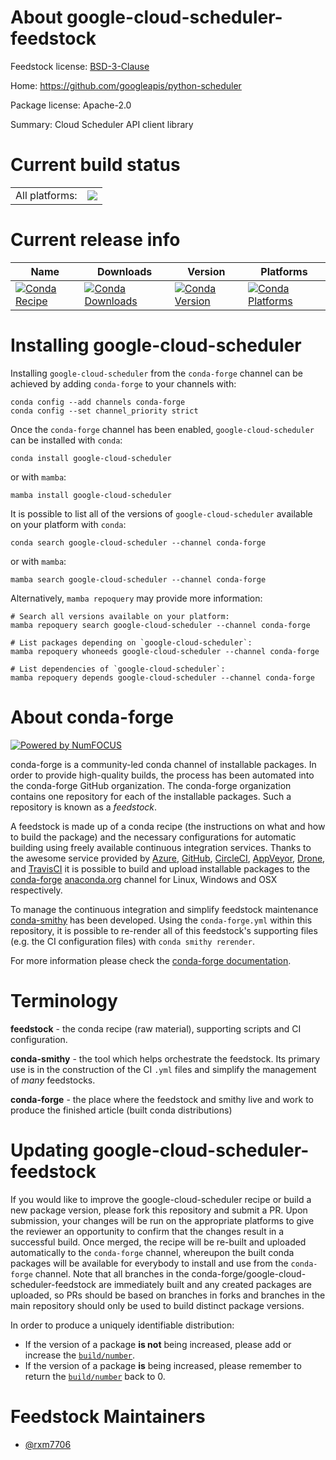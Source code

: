 About google-cloud-scheduler-feedstock
======================================

Feedstock license: [BSD-3-Clause](https://github.com/conda-forge/google-cloud-scheduler-feedstock/blob/main/LICENSE.txt)

Home: https://github.com/googleapis/python-scheduler

Package license: Apache-2.0

Summary: Cloud Scheduler API client library

Current build status
====================


<table><tr><td>All platforms:</td>
    <td>
      <a href="https://dev.azure.com/conda-forge/feedstock-builds/_build/latest?definitionId=19682&branchName=main">
        <img src="https://dev.azure.com/conda-forge/feedstock-builds/_apis/build/status/google-cloud-scheduler-feedstock?branchName=main">
      </a>
    </td>
  </tr>
</table>

Current release info
====================

| Name | Downloads | Version | Platforms |
| --- | --- | --- | --- |
| [![Conda Recipe](https://img.shields.io/badge/recipe-google--cloud--scheduler-green.svg)](https://anaconda.org/conda-forge/google-cloud-scheduler) | [![Conda Downloads](https://img.shields.io/conda/dn/conda-forge/google-cloud-scheduler.svg)](https://anaconda.org/conda-forge/google-cloud-scheduler) | [![Conda Version](https://img.shields.io/conda/vn/conda-forge/google-cloud-scheduler.svg)](https://anaconda.org/conda-forge/google-cloud-scheduler) | [![Conda Platforms](https://img.shields.io/conda/pn/conda-forge/google-cloud-scheduler.svg)](https://anaconda.org/conda-forge/google-cloud-scheduler) |

Installing google-cloud-scheduler
=================================

Installing `google-cloud-scheduler` from the `conda-forge` channel can be achieved by adding `conda-forge` to your channels with:

```
conda config --add channels conda-forge
conda config --set channel_priority strict
```

Once the `conda-forge` channel has been enabled, `google-cloud-scheduler` can be installed with `conda`:

```
conda install google-cloud-scheduler
```

or with `mamba`:

```
mamba install google-cloud-scheduler
```

It is possible to list all of the versions of `google-cloud-scheduler` available on your platform with `conda`:

```
conda search google-cloud-scheduler --channel conda-forge
```

or with `mamba`:

```
mamba search google-cloud-scheduler --channel conda-forge
```

Alternatively, `mamba repoquery` may provide more information:

```
# Search all versions available on your platform:
mamba repoquery search google-cloud-scheduler --channel conda-forge

# List packages depending on `google-cloud-scheduler`:
mamba repoquery whoneeds google-cloud-scheduler --channel conda-forge

# List dependencies of `google-cloud-scheduler`:
mamba repoquery depends google-cloud-scheduler --channel conda-forge
```


About conda-forge
=================

[![Powered by
NumFOCUS](https://img.shields.io/badge/powered%20by-NumFOCUS-orange.svg?style=flat&colorA=E1523D&colorB=007D8A)](https://numfocus.org)

conda-forge is a community-led conda channel of installable packages.
In order to provide high-quality builds, the process has been automated into the
conda-forge GitHub organization. The conda-forge organization contains one repository
for each of the installable packages. Such a repository is known as a *feedstock*.

A feedstock is made up of a conda recipe (the instructions on what and how to build
the package) and the necessary configurations for automatic building using freely
available continuous integration services. Thanks to the awesome service provided by
[Azure](https://azure.microsoft.com/en-us/services/devops/), [GitHub](https://github.com/),
[CircleCI](https://circleci.com/), [AppVeyor](https://www.appveyor.com/),
[Drone](https://cloud.drone.io/welcome), and [TravisCI](https://travis-ci.com/)
it is possible to build and upload installable packages to the
[conda-forge](https://anaconda.org/conda-forge) [anaconda.org](https://anaconda.org/)
channel for Linux, Windows and OSX respectively.

To manage the continuous integration and simplify feedstock maintenance
[conda-smithy](https://github.com/conda-forge/conda-smithy) has been developed.
Using the ``conda-forge.yml`` within this repository, it is possible to re-render all of
this feedstock's supporting files (e.g. the CI configuration files) with ``conda smithy rerender``.

For more information please check the [conda-forge documentation](https://conda-forge.org/docs/).

Terminology
===========

**feedstock** - the conda recipe (raw material), supporting scripts and CI configuration.

**conda-smithy** - the tool which helps orchestrate the feedstock.
                   Its primary use is in the construction of the CI ``.yml`` files
                   and simplify the management of *many* feedstocks.

**conda-forge** - the place where the feedstock and smithy live and work to
                  produce the finished article (built conda distributions)


Updating google-cloud-scheduler-feedstock
=========================================

If you would like to improve the google-cloud-scheduler recipe or build a new
package version, please fork this repository and submit a PR. Upon submission,
your changes will be run on the appropriate platforms to give the reviewer an
opportunity to confirm that the changes result in a successful build. Once
merged, the recipe will be re-built and uploaded automatically to the
`conda-forge` channel, whereupon the built conda packages will be available for
everybody to install and use from the `conda-forge` channel.
Note that all branches in the conda-forge/google-cloud-scheduler-feedstock are
immediately built and any created packages are uploaded, so PRs should be based
on branches in forks and branches in the main repository should only be used to
build distinct package versions.

In order to produce a uniquely identifiable distribution:
 * If the version of a package **is not** being increased, please add or increase
   the [``build/number``](https://docs.conda.io/projects/conda-build/en/latest/resources/define-metadata.html#build-number-and-string).
 * If the version of a package **is** being increased, please remember to return
   the [``build/number``](https://docs.conda.io/projects/conda-build/en/latest/resources/define-metadata.html#build-number-and-string)
   back to 0.

Feedstock Maintainers
=====================

* [@rxm7706](https://github.com/rxm7706/)


